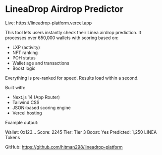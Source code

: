 # LineaDrop Airdrop Predictor

Live: https://lineadrop-platform.vercel.app

This tool lets users instantly check their Linea airdrop prediction. It processes over 650,000 wallets with scoring based on:

- LXP (activity)
- NFT ranking
- POH status
- Wallet age and transactions
- Boost logic

Everything is pre-ranked for speed. Results load within a second.

Built with:
- Next.js 14 (App Router)
- Tailwind CSS
- JSON-based scoring engine
- Vercel hosting

Example output:

Wallet: 0x123...
Score: 2245
Tier: Tier 3
Boost: Yes
Predicted: 1,250 LINEA Tokens


GitHub: https://github.com/hitman298/lineadrop-platform
